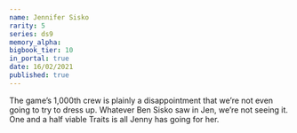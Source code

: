 ```yaml
---
name: Jennifer Sisko
rarity: 5
series: ds9
memory_alpha:
bigbook_tier: 10
in_portal: true
date: 16/02/2021
published: true
---
```


The game’s 1,000th crew is plainly a disappointment that we’re not even going to try to dress up. Whatever Ben Sisko saw in Jen, we’re not seeing it. One and a half viable Traits is all Jenny has going for her.
